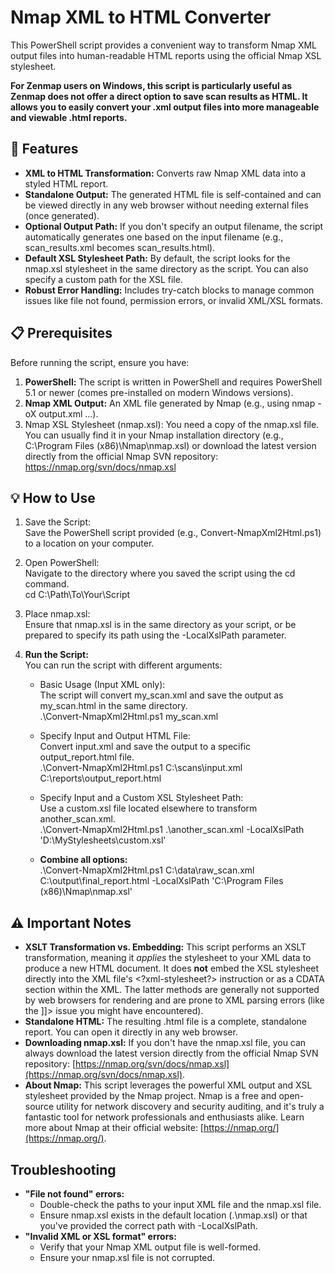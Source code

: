 # **Nmap XML to HTML Converter**

This PowerShell script provides a convenient way to transform Nmap XML output files into human-readable HTML reports using the official Nmap XSL stylesheet. 

**For Zenmap users on Windows, this script is particularly useful as Zenmap does not offer a direct option to save scan results as HTML. It allows you to easily convert your .xml output files into more manageable and viewable .html reports.**

## **🚀 Features**

* **XML to HTML Transformation:** Converts raw Nmap XML data into a styled HTML report.  
* **Standalone Output:** The generated HTML file is self-contained and can be viewed directly in any web browser without needing external files (once generated).  
* **Optional Output Path:** If you don't specify an output filename, the script automatically generates one based on the input filename (e.g., scan\_results.xml becomes scan\_results.html).  
* **Default XSL Stylesheet Path:** By default, the script looks for the nmap.xsl stylesheet in the same directory as the script. You can also specify a custom path for the XSL file.  
* **Robust Error Handling:** Includes try-catch blocks to manage common issues like file not found, permission errors, or invalid XML/XSL formats.

## **📋 Prerequisites**

Before running the script, ensure you have:

1. **PowerShell:** The script is written in PowerShell and requires PowerShell 5.1 or newer (comes pre-installed on modern Windows versions).  
2. **Nmap XML Output:** An XML file generated by Nmap (e.g., using nmap \-oX output.xml ...).  
3. Nmap XSL Stylesheet (nmap.xsl): You need a copy of the nmap.xsl file. You can usually find it in your Nmap installation directory (e.g., C:\\Program Files (x86)\\Nmap\\nmap.xsl) or download the latest version directly from the official Nmap SVN repository:  
   https://nmap.org/svn/docs/nmap.xsl

## **💡 How to Use**

1. Save the Script:  
   Save the PowerShell script provided (e.g., Convert-NmapXml2Html.ps1) to a location on your computer.  
2. Open PowerShell:  
   Navigate to the directory where you saved the script using the cd command.  
   cd C:\\Path\\To\\Your\\Script

3. Place nmap.xsl:  
   Ensure that nmap.xsl is in the same directory as your script, or be prepared to specify its path using the \-LocalXslPath parameter.  
4. **Run the Script:**  
   You can run the script with different arguments:  
   * Basic Usage (Input XML only):  
     The script will convert my\_scan.xml and save the output as my\_scan.html in the same directory.  
     .\\Convert-NmapXml2Html.ps1 my\_scan.xml

   * Specify Input and Output HTML File:  
     Convert input.xml and save the output to a specific output\_report.html file.  
     .\\Convert-NmapXml2Html.ps1 C:\\scans\\input.xml C:\\reports\\output\_report.html

   * Specify Input and a Custom XSL Stylesheet Path:  
     Use a custom.xsl file located elsewhere to transform another\_scan.xml.  
     .\\Convert-NmapXml2Html.ps1 .\\another\_scan.xml \-LocalXslPath 'D:\\MyStylesheets\\custom.xsl'

   * **Combine all options:**  
     .\\Convert-NmapXml2Html.ps1 C:\\data\\raw\_scan.xml C:\\output\\final\_report.html \-LocalXslPath 'C:\\Program Files (x86)\\Nmap\\nmap.xsl'

## **⚠️ Important Notes**

* **XSLT Transformation vs. Embedding:** This script performs an XSLT transformation, meaning it *applies* the stylesheet to your XML data to produce a new HTML document. It does **not** embed the XSL stylesheet directly into the XML file's \<?xml-stylesheet?\> instruction or as a CDATA section within the XML. The latter methods are generally not supported by web browsers for rendering and are prone to XML parsing errors (like the \]\]\> issue you might have encountered).  
* **Standalone HTML:** The resulting .html file is a complete, standalone report. You can open it directly in any web browser.  
* **Downloading nmap.xsl:** If you don't have the nmap.xsl file, you can always download the latest version directly from the official Nmap SVN repository: [https://nmap.org/svn/docs/nmap.xsl](https://nmap.org/svn/docs/nmap.xsl).  
* **About Nmap:** This script leverages the powerful XML output and XSL stylesheet provided by the Nmap project. Nmap is a free and open-source utility for network discovery and security auditing, and it's truly a fantastic tool for network professionals and enthusiasts alike. Learn more about Nmap at their official website: [https://nmap.org/](https://nmap.org/).

## **Troubleshooting**

* **"File not found" errors:**  
  * Double-check the paths to your input XML file and the nmap.xsl file.  
  * Ensure nmap.xsl exists in the default location (.\\nmap.xsl) or that you've provided the correct path with \-LocalXslPath.  
* **"Invalid XML or XSL format" errors:**  
  * Verify that your Nmap XML output file is well-formed.  
  * Ensure your nmap.xsl file is not corrupted.

